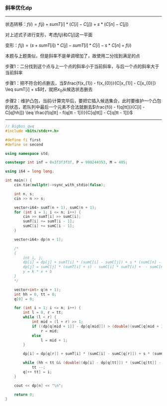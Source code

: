 ### 斜率优化dp

___

状态转移：$f(i) = f(j) + sumT[i] * (C[i] - C[j]) + s * (C[n] - C[j])$

对上述式子进行变形，考虑$f(j)$和$C[j]$这一平面

变形：$f(j) = (s + sumT[i]) * C[j] - sumT[i] * C[i] - s * C[n] + f(i)$

本题与上题类似，但是斜率不是单调增加了，故使用二分找到满足的点

步骤$1$：二分找到这个点与上一个点的斜率小于当前斜率，与后一个点的斜率大于当前斜率

步骤$1$：把不符合的点删去，当$\frac{f(x_{1}) - f(x_{0})}{C[x_{1}] - C[x_{0}]} \leq sumT[i] + s$时，就把$x_{0}$从候选状态删去

步骤$2$：维护凸包，当前$i$计算完毕后，要把它插入候选集合，此时要维护一个凸包的状态，若队列中最后一个元素不合法就删去$\frac{f(i) - f(q[tt])}{C[i] - C[q[hh]]} \leq \frac{f(q[tt] - f(q[tt - 1]))}{C[q[tt]] - C[q[tt - 1]]}$

___

````c++
// Bigbos_qwq
#include <bits/stdc++.h>

#define fi first
#define se second

using namespace std;

constexpr int inf = 0x3f3f3f3f, P = 998244353, M = 405;

using i64 = long long;

int main() {
    cin.tie(nullptr)->sync_with_stdio(false);

    int n, s;
    cin >> n >> s;

    vector<i64> sumT(n + 1), sumC(n + 1);
    for (int i = 1; i <= n; i++) {
        cin >> sumT[i] >> sumC[i];
        sumT[i] += sumT[i - 1];
        sumC[i] += sumC[i - 1];
    }

    vector<i64> dp(n + 1);

    /*
    {   
        int i, j;
        dp[i] = dp[j] + sumT[i] * (sumC[i] - sumC[j]) + s * (sumC[n] - sumC[j]);
        dp[j] = sumC[j] * (sumT[i] + s) - sumC[i] * sumT[i] +  - sumC[n] * s + dp[i];
        y = k * x + b
    }
    */

    vector<int> q(n + 1);
    int hh = 0, tt = 0;
    q[0] = 0;

    for (int i = 1; i <= n; i++) {
        int l = 0, r = tt;
        while (l < r) {
            int mid = (l + r) >> 1;
            if ((dp[q[mid + 1]] - dp[q[mid]]) > (double)(sumC[q[mid + 1]] - sumC[q[mid]]) * (sumT[i] + s))
                r = mid;
            else
                l = mid + 1;
        }

        dp[i] = dp[q[r]] + sumT[i] * (sumC[i] - sumC[q[r]]) + s * (sumC[n] - sumC[q[r]]);

        while (hh < tt && (double)(dp[i] - dp[q[tt]]) * (sumC[q[tt]] - sumC[q[tt - 1]]) <= (double)(dp[q[tt]] - dp[q[tt - 1]]) * (sumC[i] - sumC[q[tt]]))
            tt --;
        q[++ tt] = i;
    }

    cout << dp[n] << "\n";

    return 0;
}

````

